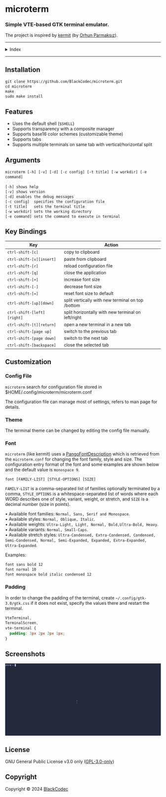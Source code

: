 # microterm

### Simple VTE-based GTK terminal emulator.

The project is inspired by [kermit](https://github.com/orhun/kermit) (by [Orhun Parmaksız](mailto:orhunparmaksiz@gmail.com)).

---

<details>
  <summary>Index</summary>

- [Installation](#installation)
- [Features](#features)
- [Arguments](#arguments)
- [Key Bindings](#key-bindings)
- [Customization](#customization)
  - [Config File](#config-file)
  - [Theme](#theme)
  - [Font](#font)
  - [Padding](#padding)
- [Screenshots](#screenshots)
- [License](#license)
- [Copyright](#copyright)
</details>
 
---

## Installation

```
git clone https://github.com/BlackCodec/microterm.git
cd microterm
make
sudo make install
```

## Features

- Uses the default shell (`$SHELL`)
- Supports transparency with a composite manager
- Supports base16 color schemes (customizable theme)
- Supports tabs
- Supports multiple terminals on same tab with vertical/horizontal split

## Arguments

```
microterm [-h] [-v] [-d] [-c config] [-t title] [-w workdir] [-e command]

[-h] shows help
[-v] shows version
[-d] enables the debug messages
[-c config]  specifies the configuration file
[-t title]   sets the terminal title
[-w workdir] sets the working directory
[-e command] sets the command to execute in terminal
```

## Key Bindings

| Key                         | Action                                             |
| --------------------------- | -------------------------------------------------- |
| `ctrl-shift-[c]`            | copy to clipboard                                  |
| `ctrl-shift-[v][insert]`    | paste from clipboard                               |
| `ctrl-shift-[r]`            | reload configuration file                          |
| `ctrl-shift-[q]`            | close the application                              |
| `ctrl-shift-[+]`            | increase font size                                 |
| `ctrl-shift-[-]`            | decrease font size                                 |
| `ctrl-shift-[=]`            | reset font size to default                         |
| `ctrl-shift-[up][down]`     | split vertically with new terminal on top /bottom  |
| `ctrl-shift-[left][right]`  | split horizontally with new terminal on left/right |
| `ctrl-shift-[t][return]`    | open a new terminal in a new tab                   |
| `ctrl-shift-[page up]`      | switch to the previous tab                         |
| `ctrl-shift-[page down]`    | switch to the next tab                             |
| `ctrl-shift-[backspace]`    | close the selected tab                             |


## Customization

### Config File

`microterm` search for configuration file stored in $HOME/.config/microterm/microterm.conf

The configuration file can manage most of settings, refers to man page for details.

### Theme

The terminal theme can be changed by editing the config file manually.

### Font

`microterm` (like kermit) uses a [PangoFontDescription](https://developer.gnome.org/pygtk/stable/class-pangofontdescription.html) which is retrieved from the `microterm.conf` for changing the font family, style and size. The configuration entry format of the font and some examples are shown below and the default value is `monospace 9`.

```
font [FAMILY-LIST] [STYLE-OPTIONS] [SIZE]
```

`FAMILY-LIST` is a comma-separated list of families optionally terminated by a comma, `STYLE_OPTIONS` is a whitespace-separated list of words where each WORD describes one of style, variant, weight, or stretch, and `SIZE` is a decimal number (size in points).

• Available font families: `Normal, Sans, Serif and Monospace`.  
• Available styles: `Normal, Oblique, Italic`.  
• Available weights: `Ultra-Light, Light, Normal, Bold,Ultra-Bold, Heavy`.  
• Available variants: `Normal, Small-Caps`.  
• Available stretch styles: `Ultra-Condensed, Extra-Condensed, Condensed, Semi-Condensed, Normal, Semi-Expanded, Expanded, Extra-Expanded, Ultra-Expanded`.

Examples:

```
font sans bold 12
font normal 10
font monospace bold italic condensed 12
```

### Padding

In order to change the padding of the terminal, create `~/.config/gtk-3.0/gtk.css` if it does not exist, specify the values there and restart the terminal.

```css
VteTerminal,
TerminalScreen,
vte-terminal {
  padding: 3px 2px 2px 1px;
}
```
## Screenshots

![Screenshot](https://github.com/BlackCodec/microterm/blob/70a0b532d81c58c07b8cb263276c63b6f1d024bb/screenshot/microterm.gif)

## License

GNU General Public License v3.0 only ([GPL-3.0-only](https://www.gnu.org/licenses/gpl.txt))

## Copyright

Copyright © 2024 [BlackCodec](mailto:f.dellorso@gmail.com)
